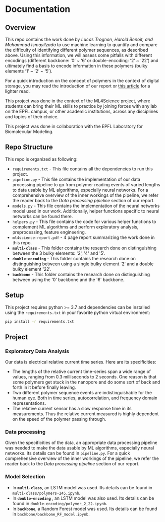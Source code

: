 # Documentation

## Overview
This repo contains the work done by *Lucas Trognon, Harold Benoit, and Mahammad Ismayilzada* to use machine learning to quantify and compare the difficulty of identifying different polymer sequences, as described above. Using this information, we will assess some pitfalls with different encodings (different backbone: ‘0’ ~ ‘6’ or double-encoding: ‘2’ ~ ‘22’) and ultimately find a basis to encode information in these polymers (bulky elements ‘1’ ~ ‘2’ ~ ‘5’). 

For a quick introduction on the concept of polymers in the context of digital storage, you may read the introduction of our report or [this article](https://actu.epfl.ch/news/bacterial-nanopores-open-the-future-of-data-stor-6/) for a lighter read.

This project was done in the context of the ML4Science project, where students can bring their ML skills to practice by joining forces with any lab on the EPFL campus, or other academic institutions, across any disciplines and topics of their choice. 

This project was done in collaboration with the EPFL Laboratory for Biomolecular Modeling.


## Repo Structure
This repo is organized as following:
* `requirements.txt` - This file contains all the dependencies to run this project.
* `pipeline.py` - This file contains the implementation of our data processing pipeline to go from polymer reading events of varied lengths to data usable by ML algorithms, especially neural networks. For a comprehensive overview of the inner workings of the pipeline, we refer the reader back to the *Data processing pipeline* section of our report.
* `models.py` - This file contains the implementation of the neural networks model used in our work. Additionally, helper functions specific to neural networks can be found there.
* `helpers.py` - This file contains the code for various helper functions to complement ML algorithms and perform exploratory analysis, preprocessing, feature engineering.
* `ml4science-report.pdf` - 4 page report summarizing the work done in this repo. 
* **`multi-class`** - This folder contains the research done on distinguishing between the 3 bulky elements: '2', '4' and '5'.
* **`double-encoding`** - This folder contains the research done on distinguishing between using a single bulky element '2' and a double bulky element '22'.
* **`backbone`** - This folder contains the research done on distinguishing between using the '0' backbone and the '6' backbone.


## Setup
This project requires python >= 3.7 and dependencies can be installed using the `requirements.txt` in your favorite python virtual environment:
```sh
pip install -r requirements.txt
```

## Project

### Exploratory Data Analysis

Our data is electrical relative current time series. Here are its specificities:

* The lengths of the relative current time-series span a wide range of values, ranging from 0.3 milliseconds to  2 seconds. One reason is that some polymers get stuck in the nanopore and do some sort of back and forth in it before finally leaving.
*  Two different polymer sequence events are indistinguishable for the human eye. Both in time series, autocorrelation, and frequency domain representations.
* The relative current sensor has a slow response time in its measurements. Thus the relative current measured is highly dependent on the speed of the polymer passing through. 



### Data processing

Given the specificities of the data, an appropriate data processing pipeline was needed to make the data usable by ML algorithms, especially neural networks. Its details can be found in `pipeline.py`. For a quick comprehensive overview of the inner workings of the pipeline, we refer the reader back to the *Data processing pipeline* section of our report.


### Model Selection

* In **`multi-class`**, an LSTM model was used. Its details can be found in `multi-class/polymers-245.ipynb`.
* In **`double-encoding`** , an LSTM model was also used. Its details can be found in `double-encoding/polymer_2_22.ipynb`.
* In **`backbone`**, a Random Forest model was used. Its details can be found in `backbone/backbone_RF_model.ipynb`.

